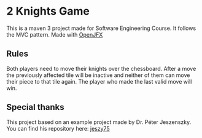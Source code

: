 # 2 Knights Game

This is a maven 3 project made for Software Engineering Course. It follows the MVC pattern. Made with [OpenJFX](https://openjfx.io/)

## Rules

Both players need to move their knights over the chessboard. After a move the previously affected tile will be inactive 
and neither of them can move their piece to that tile again. The player who made the last valid move will win.

## Special thanks

This project based on an example project made by Dr. Péter Jeszenszky. You can find his repository here:
[jeszy75](https://github.com/jeszy75/)
